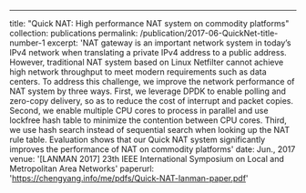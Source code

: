---
title: "Quick NAT: High performance NAT system on commodity platforms"
collection: publications
permalink: /publication/2017-06-QuickNet-title-number-1
excerpt: 'NAT gateway is an important network system in today’s IPv4 network when translating a private IPv4 address to a public address. However, traditional NAT system based on Linux Netfilter cannot achieve high network throughput to meet modern requirements such as data centers. To address this challenge, we improve the network performance of NAT system by three ways. First, we leverage DPDK to enable polling and zero-copy delivery, so as to reduce the cost of interrupt and packet copies. Second, we enable multiple CPU cores to process in parallel and use lockfree hash table to minimize the contention between CPU cores. Third, we use hash search instead of sequential search when looking up the NAT rule table. Evaluation shows that our Quick NAT system significantly improves the performance of NAT on commodity platforms'
date: Jun., 2017
venue: '[LANMAN 2017] 23th IEEE International Symposium on Local and Metropolitan Area Networks'
paperurl: 'https://chengyang.info/me/pdfs/Quick-NAT-lanman-paper.pdf'
